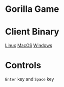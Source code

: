 # Gorilla Game

# Client Binary

[Linux](./ggc-linux)
[MacOS](./ggc-darwin)
[Windows](./ggc-windows.exe)

# Controls

`Enter` key and `Space` key
